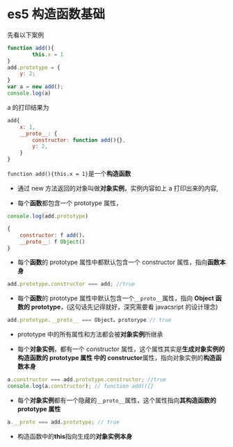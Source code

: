 # es5 构造函数基础

先看以下案例

```js
function add(){
        this.x = 1
}
add.prototype = {
    y: 2;
}
var a = new add();
console.log(a)
```

a 的打印结果为

```js
add{
    x: 1,
    __proto__: {
        constructor: function add(){},
        y: 2,
    }
}
```

`function add(){this.x = 1}`是一个**构造函数**

* 通过 new 方法返回的对象叫做**对象实例**，实例内容如上 a 打印出来的内容,

* 每个**函数**都包含一个 prototype 属性，

```js
console.log(add.prototype)

{
    constructor: f add()，
    __proto__: f Object()
}
```

* 每个**函数**的 prototype 属性中都默认包含一个 constructor 属性，指向**函数本身**

```js
add.prototype.constructor === add; //true
```

* 每个**函数**的 prototype 属性中默认包含一个`__proto__`属性，指向 **Object 函数的 prototype**，(这句话先记得就好，深究需要看 javacsript 的设计理念)

```js
add.prototype.__proto__ === Object。protorype // true
```

* prototype 中的所有属性和方法都会被**对象实例**所继承

* 每个**对象实例**，都有一个 constructor 属性，这个属性其实是**生成对象实例的构造函数的 prototype 属性 中的 constructor**属性，指向对象实例的**构造函数本身**

```js
a.constructor === add.prototype.constructor; //true
console.log(a.constructor); // function add(){}
```

* 每个**对象实例**都有一个隐藏的`__proto__`属性，这个属性指向**其构造函数的 prototype 属性**

```js
a.__proto === add.prototype; // true
```

* 构造函数中的**this**指向生成的**对象实例本身**
